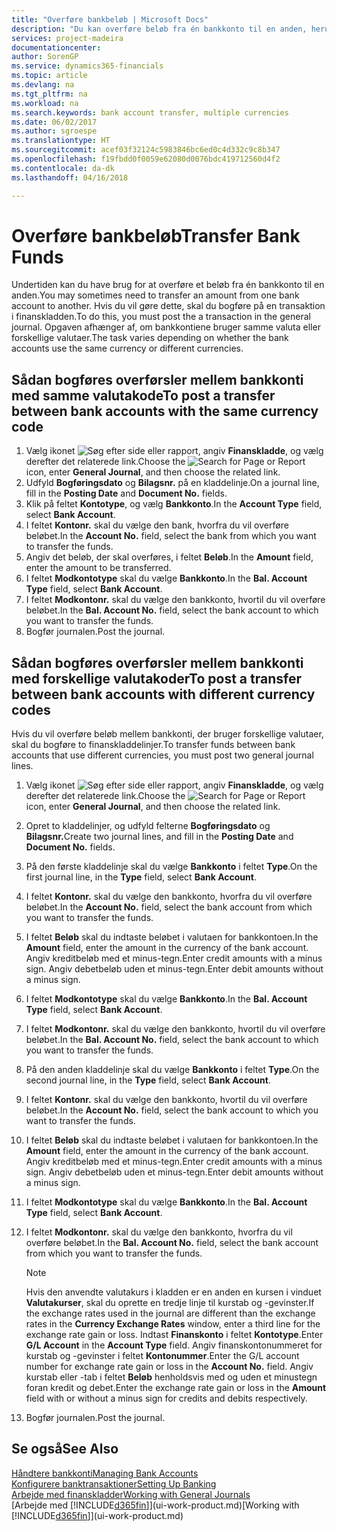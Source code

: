 ```yaml
---
title: "Overføre bankbeløb | Microsoft Docs"
description: "Du kan overføre beløb fra én bankkonto til en anden, herunder forskellige valutaer, ved at bogføre transaktionen i finanskladden."
services: project-madeira
documentationcenter: 
author: SorenGP
ms.service: dynamics365-financials
ms.topic: article
ms.devlang: na
ms.tgt_pltfrm: na
ms.workload: na
ms.search.keywords: bank account transfer, multiple currencies
ms.date: 06/02/2017
ms.author: sgroespe
ms.translationtype: HT
ms.sourcegitcommit: acef03f32124c5983846bc6ed0c4d332c9c8b347
ms.openlocfilehash: f19fbdd0f0059e62080d0076bdc419712560d4f2
ms.contentlocale: da-dk
ms.lasthandoff: 04/16/2018

---
```

# <a name="transfer-bank-funds"></a><span data-ttu-id="cf2a3-103">Overføre bankbeløb</span><span class="sxs-lookup"><span data-stu-id="cf2a3-103">Transfer Bank Funds</span></span>
<span data-ttu-id="cf2a3-104">Undertiden kan du have brug for at overføre et beløb fra én bankkonto til en anden.</span><span class="sxs-lookup"><span data-stu-id="cf2a3-104">You may sometimes need to transfer an amount from one bank account to another.</span></span> <span data-ttu-id="cf2a3-105">Hvis du vil gøre dette, skal du bogføre på en transaktion i finanskladden.</span><span class="sxs-lookup"><span data-stu-id="cf2a3-105">To do this, you must post the a transaction in the general journal.</span></span> <span data-ttu-id="cf2a3-106">Opgaven afhænger af, om bankkontiene bruger samme valuta eller forskellige valutaer.</span><span class="sxs-lookup"><span data-stu-id="cf2a3-106">The task varies depending on whether the bank accounts use the same currency or different currencies.</span></span>

## <a name="to-post-a-transfer-between-bank-accounts-with-the-same-currency-code"></a><span data-ttu-id="cf2a3-107">Sådan bogføres overførsler mellem bankkonti med samme valutakode</span><span class="sxs-lookup"><span data-stu-id="cf2a3-107">To post a transfer between bank accounts with the same currency code</span></span>
1. <span data-ttu-id="cf2a3-108">Vælg ikonet ![Søg efter side eller rapport](media/ui-search/search_small.png "Ikonet Søg efter side eller rapport"), angiv **Finanskladde**, og vælg derefter det relaterede link.</span><span class="sxs-lookup"><span data-stu-id="cf2a3-108">Choose the ![Search for Page or Report](media/ui-search/search_small.png "Search for Page or Report icon") icon, enter **General Journal**, and then choose the related link.</span></span>
2. <span data-ttu-id="cf2a3-109">Udfyld **Bogføringsdato** og **Bilagsnr.** på en kladdelinje.</span><span class="sxs-lookup"><span data-stu-id="cf2a3-109">On a journal line, fill in the **Posting Date** and **Document No.** fields.</span></span>
3. <span data-ttu-id="cf2a3-110">Klik på feltet **Kontotype**, og vælg **Bankkonto**.</span><span class="sxs-lookup"><span data-stu-id="cf2a3-110">In the **Account Type** field, select **Bank Account**.</span></span>
4. <span data-ttu-id="cf2a3-111">I feltet **Kontonr.** skal du vælge den bank, hvorfra du vil overføre beløbet.</span><span class="sxs-lookup"><span data-stu-id="cf2a3-111">In the **Account No.** field, select the bank from which you want to transfer the funds.</span></span>
5. <span data-ttu-id="cf2a3-112">Angiv det beløb, der skal overføres, i feltet **Beløb**.</span><span class="sxs-lookup"><span data-stu-id="cf2a3-112">In the **Amount** field, enter the amount to be transferred.</span></span>
6. <span data-ttu-id="cf2a3-113">I feltet **Modkontotype** skal du vælge **Bankkonto**.</span><span class="sxs-lookup"><span data-stu-id="cf2a3-113">In the **Bal. Account Type** field, select **Bank Account**.</span></span>
7. <span data-ttu-id="cf2a3-114">I feltet **Modkontonr.** skal du vælge den bankkonto, hvortil du vil overføre beløbet.</span><span class="sxs-lookup"><span data-stu-id="cf2a3-114">In the **Bal. Account No.** field, select the bank account to which you want to transfer the funds.</span></span>
8. <span data-ttu-id="cf2a3-115">Bogfør journalen.</span><span class="sxs-lookup"><span data-stu-id="cf2a3-115">Post the journal.</span></span>

## <a name="to-post-a-transfer-between-bank-accounts-with-different-currency-codes"></a><span data-ttu-id="cf2a3-116">Sådan bogføres overførsler mellem bankkonti med forskellige valutakoder</span><span class="sxs-lookup"><span data-stu-id="cf2a3-116">To post a transfer between bank accounts with different currency codes</span></span>
<span data-ttu-id="cf2a3-117">Hvis du vil overføre beløb mellem bankkonti, der bruger forskellige valutaer, skal du bogføre to finanskladdelinjer.</span><span class="sxs-lookup"><span data-stu-id="cf2a3-117">To transfer funds between bank accounts that use different currencies, you must post two general journal lines.</span></span>

1. <span data-ttu-id="cf2a3-118">Vælg ikonet ![Søg efter side eller rapport](media/ui-search/search_small.png "Ikonet Søg efter side eller rapport"), angiv **Finanskladde**, og vælg derefter det relaterede link.</span><span class="sxs-lookup"><span data-stu-id="cf2a3-118">Choose the ![Search for Page or Report](media/ui-search/search_small.png "Search for Page or Report icon") icon, enter **General Journal**, and then choose the related link.</span></span>
2. <span data-ttu-id="cf2a3-119">Opret to kladdelinjer, og udfyld felterne **Bogføringsdato** og **Bilagsnr.**</span><span class="sxs-lookup"><span data-stu-id="cf2a3-119">Create two journal lines, and fill in the **Posting Date** and **Document No.** fields.</span></span>
3. <span data-ttu-id="cf2a3-120">På den første kladdelinje skal du vælge **Bankkonto** i feltet **Type**.</span><span class="sxs-lookup"><span data-stu-id="cf2a3-120">On the first journal line, in the **Type** field, select **Bank Account**.</span></span>
4. <span data-ttu-id="cf2a3-121">I feltet **Kontonr.** skal du vælge den bankkonto, hvorfra du vil overføre beløbet.</span><span class="sxs-lookup"><span data-stu-id="cf2a3-121">In the **Account No.** field, select the bank account from which you want to transfer the funds.</span></span>
5. <span data-ttu-id="cf2a3-122">I feltet **Beløb** skal du indtaste beløbet i valutaen for bankkontoen.</span><span class="sxs-lookup"><span data-stu-id="cf2a3-122">In the **Amount** field, enter the amount in the currency of the bank account.</span></span> <span data-ttu-id="cf2a3-123">Angiv kreditbeløb med et minus-tegn.</span><span class="sxs-lookup"><span data-stu-id="cf2a3-123">Enter credit amounts with a minus sign.</span></span> <span data-ttu-id="cf2a3-124">Angiv debetbeløb uden et minus-tegn.</span><span class="sxs-lookup"><span data-stu-id="cf2a3-124">Enter debit amounts without a minus sign.</span></span>
6. <span data-ttu-id="cf2a3-125">I feltet **Modkontotype** skal du vælge **Bankkonto**.</span><span class="sxs-lookup"><span data-stu-id="cf2a3-125">In the **Bal. Account Type** field, select **Bank Account**.</span></span>
7. <span data-ttu-id="cf2a3-126">I feltet **Modkontonr.** skal du vælge den bankkonto, hvortil du vil overføre beløbet.</span><span class="sxs-lookup"><span data-stu-id="cf2a3-126">In the **Bal. Account No.** field, select the bank account to which you want to transfer the funds.</span></span>
8. <span data-ttu-id="cf2a3-127">På den anden kladdelinje skal du vælge **Bankkonto** i feltet **Type**.</span><span class="sxs-lookup"><span data-stu-id="cf2a3-127">On the second journal line, in the **Type** field, select **Bank Account**.</span></span>
9. <span data-ttu-id="cf2a3-128">I feltet **Kontonr.** skal du vælge den bankkonto, hvortil du vil overføre beløbet.</span><span class="sxs-lookup"><span data-stu-id="cf2a3-128">In the **Account No.** field, select the bank account to which you want to transfer the funds.</span></span>
10. <span data-ttu-id="cf2a3-129">I feltet **Beløb** skal du indtaste beløbet i valutaen for bankkontoen.</span><span class="sxs-lookup"><span data-stu-id="cf2a3-129">In the **Amount** field, enter the amount in the currency of the bank account.</span></span> <span data-ttu-id="cf2a3-130">Angiv kreditbeløb med et minus-tegn.</span><span class="sxs-lookup"><span data-stu-id="cf2a3-130">Enter credit amounts with a minus sign.</span></span> <span data-ttu-id="cf2a3-131">Angiv debetbeløb uden et minus-tegn.</span><span class="sxs-lookup"><span data-stu-id="cf2a3-131">Enter debit amounts without a minus sign.</span></span>
11. <span data-ttu-id="cf2a3-132">I feltet **Modkontotype** skal du vælge **Bankkonto**.</span><span class="sxs-lookup"><span data-stu-id="cf2a3-132">In the **Bal. Account Type** field, select **Bank Account**.</span></span>  
12. <span data-ttu-id="cf2a3-133">I feltet **Modkontonr.** skal du vælge den bankkonto, hvorfra du vil overføre beløbet.</span><span class="sxs-lookup"><span data-stu-id="cf2a3-133">In the **Bal. Account No.** field, select the bank account from which you want to transfer the funds.</span></span>

    > [!NOTE]  
    >   <span data-ttu-id="cf2a3-134">Hvis den anvendte valutakurs i kladden er en anden en kursen i vinduet **Valutakurser**, skal du oprette en tredje linje til kurstab og -gevinster.</span><span class="sxs-lookup"><span data-stu-id="cf2a3-134">If the exchange rates used in the journal are different than the exchange rates in the **Currency Exchange Rates** window, enter a third line for the exchange rate gain or loss.</span></span> <span data-ttu-id="cf2a3-135">Indtast **Finanskonto** i feltet **Kontotype**.</span><span class="sxs-lookup"><span data-stu-id="cf2a3-135">Enter **G/L Account** in the **Account Type** field.</span></span> <span data-ttu-id="cf2a3-136">Angiv finanskontonummeret for kurstab og -gevinster i feltet **Kontonummer**.</span><span class="sxs-lookup"><span data-stu-id="cf2a3-136">Enter the G/L account number for exchange rate gain or loss in the **Account No.** field.</span></span> <span data-ttu-id="cf2a3-137">Angiv kurstab eller -tab i feltet **Beløb** henholdsvis med og uden et minustegn foran kredit og debet.</span><span class="sxs-lookup"><span data-stu-id="cf2a3-137">Enter the exchange rate gain or loss in the **Amount** field with or without a minus sign for credits and debits respectively.</span></span>
13. <span data-ttu-id="cf2a3-138">Bogfør journalen.</span><span class="sxs-lookup"><span data-stu-id="cf2a3-138">Post the journal.</span></span>

## <a name="see-also"></a><span data-ttu-id="cf2a3-139">Se også</span><span class="sxs-lookup"><span data-stu-id="cf2a3-139">See Also</span></span>
[<span data-ttu-id="cf2a3-140">Håndtere bankkonti</span><span class="sxs-lookup"><span data-stu-id="cf2a3-140">Managing Bank Accounts</span></span>](bank-manage-bank-accounts.md)  
[<span data-ttu-id="cf2a3-141">Konfigurere banktransaktioner</span><span class="sxs-lookup"><span data-stu-id="cf2a3-141">Setting Up Banking</span></span>](bank-setup-banking.md)  
[<span data-ttu-id="cf2a3-142">Arbejde med finanskladder</span><span class="sxs-lookup"><span data-stu-id="cf2a3-142">Working with General Journals</span></span>](ui-work-general-journals.md)  
<span data-ttu-id="cf2a3-143">[Arbejde med [!INCLUDE[d365fin](includes/d365fin_md.md)]](ui-work-product.md)</span><span class="sxs-lookup"><span data-stu-id="cf2a3-143">[Working with [!INCLUDE[d365fin](includes/d365fin_md.md)]](ui-work-product.md)</span></span>


